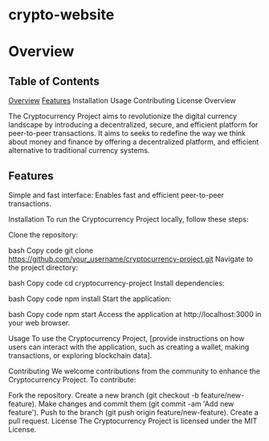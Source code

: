 # crypto-website

# Overview

## Table of Contents

<u>Overview</u>
<u>Features</u>
Installation
Usage
Contributing
License
Overview

The Cryptocurrency Project aims to revolutionize the digital currency landscape by introducing a decentralized, secure, and efficient platform for peer-to-peer transactions. It aims to seeks to redefine the way we think about money and finance by offering a decentralized platform, and efficient alternative to traditional currency systems.

## Features

Simple and fast interface: Enables fast and efficient peer-to-peer transactions.

Installation
To run the Cryptocurrency Project locally, follow these steps:

Clone the repository:

bash
Copy code
git clone https://github.com/your_username/cryptocurrency-project.git
Navigate to the project directory:

bash
Copy code
cd cryptocurrency-project
Install dependencies:

bash
Copy code
npm install
Start the application:

bash
Copy code
npm start
Access the application at http://localhost:3000 in your web browser.

Usage
To use the Cryptocurrency Project, [provide instructions on how users can interact with the application, such as creating a wallet, making transactions, or exploring blockchain data].

Contributing
We welcome contributions from the community to enhance the Cryptocurrency Project. To contribute:

Fork the repository.
Create a new branch (git checkout -b feature/new-feature).
Make changes and commit them (git commit -am 'Add new feature').
Push to the branch (git push origin feature/new-feature).
Create a pull request.
License
The Cryptocurrency Project is licensed under the MIT License.
